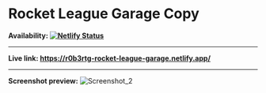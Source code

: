 # Rocket League Garage Copy

**Availability: [![Netlify Status](https://api.netlify.com/api/v1/badges/c8c3d056-4ef6-4b4f-902c-82f249ab0d38/deploy-status)](https://app.netlify.com/sites/r0b3rtg-rocket-league-garage/deploys)**

---

**Live link: <https://r0b3rtg-rocket-league-garage.netlify.app/>**

---

**Screenshot preview:**
![Screenshot_2](https://user-images.githubusercontent.com/54260004/147660295-9612abe9-4ce6-43a1-8315-b8861c4739c8.png)
